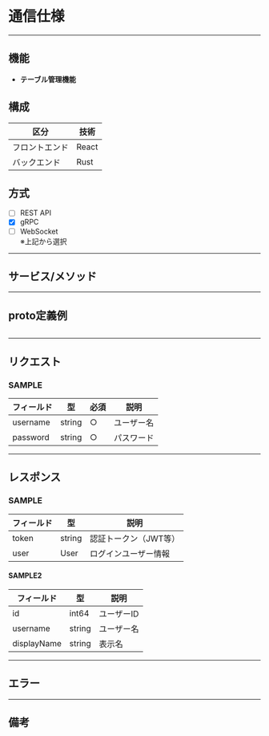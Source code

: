# 通信仕様

---

## 機能

- **テーブル管理機能**

## 構成

| 区分             | 技術   |
|------------------|--------|
| フロントエンド   | React  |
| バックエンド     | Rust   |

## 方式

- [ ] REST API
- [x] gRPC
- [ ] WebSocket  
  ※上記から選択

---

## サービス/メソッド

---

## proto定義例

```proto


```

---

## リクエスト

### SAMPLE

| フィールド   | 型     | 必須 | 説明           |
|--------------|--------|------|----------------|
| username     | string | ○    | ユーザー名     |
| password     | string | ○    | パスワード     |

---

## レスポンス

### SAMPLE

| フィールド   | 型     | 説明                       |
|--------------|--------|----------------------------|
| token        | string | 認証トークン（JWT等）      |
| user         | User   | ログインユーザー情報       |

#### SAMPLE2

| フィールド     | 型     | 説明         |
|----------------|--------|--------------|
| id             | int64  | ユーザーID   |
| username       | string | ユーザー名   |
| displayName    | string | 表示名       |

---

## エラー

---

## 備考
